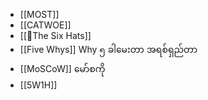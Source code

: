 - [[MOST]] 
- [[CATWOE]] 
- [[🤔The Six Hats]]
- [[Five Whys]] Why ၅ ခါမေးတာ အရစ်ရှည်တာ
- [[MoSCoW]] မော်စကို
- [[5W1H]]
